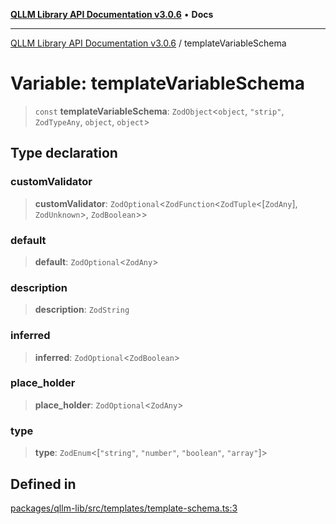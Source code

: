 [**QLLM Library API Documentation v3.0.6**](../README.md) • **Docs**

---

[QLLM Library API Documentation v3.0.6](../globals.md) / templateVariableSchema

# Variable: templateVariableSchema

> `const` **templateVariableSchema**: `ZodObject`\<`object`, `"strip"`, `ZodTypeAny`, `object`, `object`\>

## Type declaration

### customValidator

> **customValidator**: `ZodOptional`\<`ZodFunction`\<`ZodTuple`\<[`ZodAny`], `ZodUnknown`\>, `ZodBoolean`\>\>

### default

> **default**: `ZodOptional`\<`ZodAny`\>

### description

> **description**: `ZodString`

### inferred

> **inferred**: `ZodOptional`\<`ZodBoolean`\>

### place_holder

> **place_holder**: `ZodOptional`\<`ZodAny`\>

### type

> **type**: `ZodEnum`\<[`"string"`, `"number"`, `"boolean"`, `"array"`]\>

## Defined in

[packages/qllm-lib/src/templates/template-schema.ts:3](https://github.com/quantalogic/qllm/blob/b15a3aa4af263bce36ea091a0f29bf1255b95497/packages/qllm-lib/src/templates/template-schema.ts#L3)
